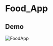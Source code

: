 # Food_App
## Demo
![FoodApp](https://user-images.githubusercontent.com/71445997/185475972-73cec351-be56-436e-b12c-e64989c888e8.png)
